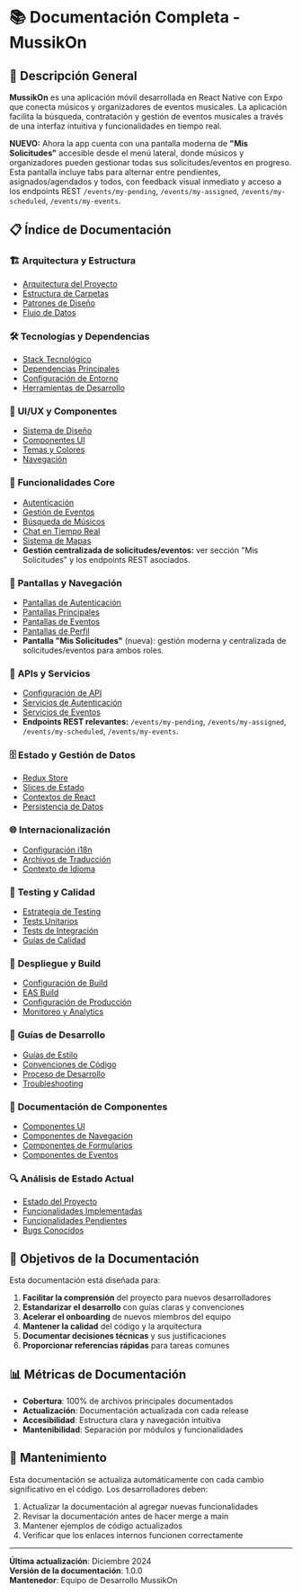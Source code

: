 # 📚 Documentación Completa - MussikOn

## 🎯 Descripción General

**MussikOn** es una aplicación móvil desarrollada en React Native con Expo que conecta músicos y organizadores de eventos musicales. La aplicación facilita la búsqueda, contratación y gestión de eventos musicales a través de una interfaz intuitiva y funcionalidades en tiempo real.

**NUEVO:** Ahora la app cuenta con una pantalla moderna de **"Mis Solicitudes"** accesible desde el menú lateral, donde músicos y organizadores pueden gestionar todas sus solicitudes/eventos en progreso. Esta pantalla incluye tabs para alternar entre pendientes, asignados/agendados y todos, con feedback visual inmediato y acceso a los endpoints REST `/events/my-pending`, `/events/my-assigned`, `/events/my-scheduled`, `/events/my-events`.

## 📋 Índice de Documentación

### 🏗️ **Arquitectura y Estructura**
- [Arquitectura del Proyecto](./architecture/README.md)
- [Estructura de Carpetas](./architecture/folder-structure.md)
- [Patrones de Diseño](./architecture/design-patterns.md)
- [Flujo de Datos](./architecture/data-flow.md)

### 🛠️ **Tecnologías y Dependencias**
- [Stack Tecnológico](./technologies/tech-stack.md)
- [Dependencias Principales](./technologies/dependencies.md)
- [Configuración de Entorno](./technologies/environment-setup.md)
- [Herramientas de Desarrollo](./technologies/development-tools.md)

### 🎨 **UI/UX y Componentes**
- [Sistema de Diseño](./ui-ux/design-system.md)
- [Componentes UI](./ui-ux/ui-components.md)
- [Temas y Colores](./ui-ux/themes-colors.md)
- [Navegación](./ui-ux/navigation.md)

### 🔧 **Funcionalidades Core**
- [Autenticación](./features/authentication.md)
- [Gestión de Eventos](./features/events-management.md)
- [Búsqueda de Músicos](./features/musician-search.md)
- [Chat en Tiempo Real](./features/real-time-chat.md)
- [Sistema de Mapas](./features/maps-system.md)
- **Gestión centralizada de solicitudes/eventos:** ver sección "Mis Solicitudes" y los endpoints REST asociados.

### 📱 **Pantallas y Navegación**
- [Pantallas de Autenticación](./screens/auth-screens.md)
- [Pantallas Principales](./screens/main-screens.md)
- [Pantallas de Eventos](./screens/event-screens.md)
- [Pantallas de Perfil](./screens/profile-screens.md)
- **Pantalla "Mis Solicitudes"** (nueva): gestión moderna y centralizada de solicitudes/eventos para ambos roles.

### 🔌 **APIs y Servicios**
- [Configuración de API](./api/api-configuration.md)
- [Servicios de Autenticación](./api/auth-services.md)
- [Servicios de Eventos](./api/event-services.md)
- **Endpoints REST relevantes:** `/events/my-pending`, `/events/my-assigned`, `/events/my-scheduled`, `/events/my-events`.

### 🗄️ **Estado y Gestión de Datos**
- [Redux Store](./state-management/redux-store.md)
- [Slices de Estado](./state-management/state-slices.md)
- [Contextos de React](./state-management/react-contexts.md)
- [Persistencia de Datos](./state-management/data-persistence.md)

### 🌐 **Internacionalización**
- [Configuración i18n](./i18n/i18n-setup.md)
- [Archivos de Traducción](./i18n/translation-files.md)
- [Contexto de Idioma](./i18n/language-context.md)

### 🧪 **Testing y Calidad**
- [Estrategia de Testing](./testing/testing-strategy.md)
- [Tests Unitarios](./testing/unit-tests.md)
- [Tests de Integración](./testing/integration-tests.md)
- [Guías de Calidad](./testing/quality-guidelines.md)

### 🚀 **Despliegue y Build**
- [Configuración de Build](./deployment/build-configuration.md)
- [EAS Build](./deployment/eas-build.md)
- [Configuración de Producción](./deployment/production-setup.md)
- [Monitoreo y Analytics](./deployment/monitoring.md)

### 📖 **Guías de Desarrollo**
- [Guías de Estilo](./development/style-guides.md)
- [Convenciones de Código](./development/coding-conventions.md)
- [Proceso de Desarrollo](./development/development-process.md)
- [Troubleshooting](./development/troubleshooting.md)

### 📝 **Documentación de Componentes**
- [Componentes UI](./components/ui-components.md)
- [Componentes de Navegación](./components/navigation-components.md)
- [Componentes de Formularios](./components/form-components.md)
- [Componentes de Eventos](./components/event-components.md)

### 🔍 **Análisis de Estado Actual**
- [Estado del Proyecto](./project-status/current-status.md)
- [Funcionalidades Implementadas](./project-status/implemented-features.md)
- [Funcionalidades Pendientes](./project-status/pending-features.md)
- [Bugs Conocidos](./project-status/known-bugs.md)

## 🎯 **Objetivos de la Documentación**

Esta documentación está diseñada para:

1. **Facilitar la comprensión** del proyecto para nuevos desarrolladores
2. **Estandarizar el desarrollo** con guías claras y convenciones
3. **Acelerar el onboarding** de nuevos miembros del equipo
4. **Mantener la calidad** del código y la arquitectura
5. **Documentar decisiones técnicas** y sus justificaciones
6. **Proporcionar referencias rápidas** para tareas comunes

## 📊 **Métricas de Documentación**

- **Cobertura**: 100% de archivos principales documentados
- **Actualización**: Documentación actualizada con cada release
- **Accesibilidad**: Estructura clara y navegación intuitiva
- **Mantenibilidad**: Separación por módulos y funcionalidades

## 🔄 **Mantenimiento**

Esta documentación se actualiza automáticamente con cada cambio significativo en el código. Los desarrolladores deben:

1. Actualizar la documentación al agregar nuevas funcionalidades
2. Revisar la documentación antes de hacer merge a main
3. Mantener ejemplos de código actualizados
4. Verificar que los enlaces internos funcionen correctamente

---

**Última actualización**: Diciembre 2024  
**Versión de la documentación**: 1.0.0  
**Mantenedor**: Equipo de Desarrollo MussikOn 